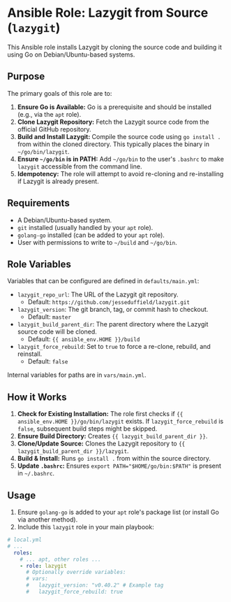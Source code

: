 # Ansible Role: Lazygit from Source (`lazygit`)

This Ansible role installs Lazygit by cloning the source code and building it using Go on Debian/Ubuntu-based systems.

## Purpose

The primary goals of this role are to:

1.  **Ensure Go is Available:** Go is a prerequisite and should be installed (e.g., via the `apt` role).
2.  **Clone Lazygit Repository:** Fetch the Lazygit source code from the official GitHub repository.
3.  **Build and Install Lazygit:** Compile the source code using `go install .` from within the cloned directory. This typically places the binary in `~/go/bin/lazygit`.
4.  **Ensure `~/go/bin` is in PATH:** Add `~/go/bin` to the user's `.bashrc` to make `lazygit` accessible from the command line.
5.  **Idempotency:** The role will attempt to avoid re-cloning and re-installing if Lazygit is already present.

## Requirements

* A Debian/Ubuntu-based system.
* `git` installed (usually handled by your `apt` role).
* `golang-go` installed (can be added to your `apt` role).
* User with permissions to write to `~/build` and `~/go/bin`.

## Role Variables

Variables that can be configured are defined in `defaults/main.yml`:

* `lazygit_repo_url`: The URL of the Lazygit git repository.
    * Default: `https://github.com/jesseduffield/lazygit.git`
* `lazygit_version`: The git branch, tag, or commit hash to checkout.
    * Default: `master`
* `lazygit_build_parent_dir`: The parent directory where the Lazygit source code will be cloned.
    * Default: `{{ ansible_env.HOME }}/build`
* `lazygit_force_rebuild`: Set to `true` to force a re-clone, rebuild, and reinstall.
    * Default: `false`

Internal variables for paths are in `vars/main.yml`.

## How it Works

1.  **Check for Existing Installation:** The role first checks if `{{ ansible_env.HOME }}/go/bin/lazygit` exists. If `lazygit_force_rebuild` is `false`, subsequent build steps might be skipped.
2.  **Ensure Build Directory:** Creates `{{ lazygit_build_parent_dir }}`.
3.  **Clone/Update Source:** Clones the Lazygit repository to `{{ lazygit_build_parent_dir }}/lazygit`.
4.  **Build & Install:** Runs `go install .` from within the source directory.
5.  **Update `.bashrc`:** Ensures `export PATH="$HOME/go/bin:$PATH"` is present in `~/.bashrc`.

## Usage

1.  Ensure `golang-go` is added to your `apt` role's package list (or install Go via another method).
2.  Include this `lazygit` role in your main playbook:

```yaml
# local.yml
# ...
  roles:
    # ... apt, other roles ...
    - role: lazygit
      # Optionally override variables:
      # vars:
      #   lazygit_version: "v0.40.2" # Example tag
      #   lazygit_force_rebuild: true
```
